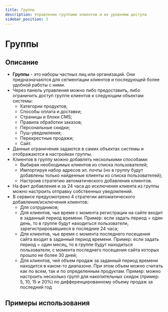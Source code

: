 ```yaml
---
title: Группы
description: Управление группами клиентов и их уровнями доступа
sidebar_position: 3
---
```


# Группы
## Описание
* __Группы__ - это наборы частных лиц или организаций. Они предназначаются для сегментации клиентов и последующей более удобной работы с ними.
* Через панель управления можно либо предоставить, либо ограничить доступ группе клиентов к следующим объектам системы:
    + Категории продуктов;
    + Способы оплата и доставки;
    + Страницы и блоки CMS;
    + Правила обработки заказов;
    + Персональные скидки;
    + Пуш-уведомления;
    + Перекрестные продажи;
    + Сайт.
* Данные ограничения задаются в самих объектах системы и отображаются в настройках группы.
* Клиентов в группу можно добавлять несколькими способами:
    + Выбирая необходимых клиентов из списка пользователей;
    + Импортируя набор адресов эл. почты (но в группу будут добавлены только найденные клиенты из списка пользователей);
    + Настроив стратегию автоматического добавления клиентов.
* На факт добавления и за 24 часа до исключения клиента из группы можно настроить отправку собственных уведомлений. 
* В сервисе предусмотрено 4 стратегии автоматического добавления/исключения клиентов:
    + Для сотрудников;
    + Для клиентов, чье время с момента регистрации на сайте входит в заданный период времени. Пример: если задать период = один день, то в группе будут находиться пользователи, зарегистрировавшиеся в последние 24 часа;
    + Для клиентов, чье время с момента последнего посещения сайта входит в заданный период времени. Пример: если задать период = один месяц, то в группе будут находиться пользователи, с момента последнего посещения сайта которых прошло не более 30 дней;
    + Для клиентов, чей объем продаж за заданный период времени находится в каком-то диапазоне. При этом объем можно считать как по всем, так и по определенным продуктам. Пример: можно настроить несколько групп для накопительных скидок (пример: 5, 10, 15 и 20%) по дифференцированному объему продаж за последний год

## Примеры использования
